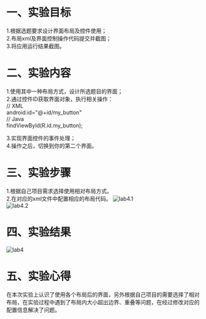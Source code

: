 # 一、实验目标

 1.根据选题要求设计界面布局及控件使用；  
2.布局xml及界面控制操作代码提交并截图；  
3.将应用运行结果截图。 
 
# 二、实验内容
1.使用其中一种布局方式，设计所选题目的界面；  
2.通过控件ID获取界面对象，执行相关操作：  
// XML  
android:id="@+id/my_button"  
// Java  
findViewById(R.id.my_button);  

3.实现界面控件的事件处理；  
4.操作之后，切换到你的第二个界面。

# 三、实验步骤
1.根据自己项目需求选择使用相对布局方式。    
2.在对应的xml文件中配置相应的布局代码。
![lab4.1](https://github.com/Dlmdp/android-labs-2020/blob/master/students/net1814080903116/src/main/4.1.PNG)  
![lab4.2](https://github.com/Dlmdp/android-labs-2020/blob/master/students/net1814080903116/src/main/4.2.PNG)

# 四、实验结果
![lab4](https://github.com/Dlmdp/android-labs-2020/blob/master/students/net1814080903116/src/main/lab4.PNG)
# 五、实验心得
在本次实验上认识了使用各个布局后的界面，另外根据自己项目的需要选择了相对布局，在实验过程中遇到了布局内大小超出边界、重叠等问题，在经过修改对应的配置信息解决了问题。
